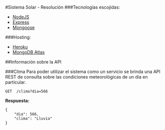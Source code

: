 #Sistema Solar - Resolución
###Tecnologías escojidas: 

- [NodeJS](https://nodejs.org/es/)
- [Express](https://expressjs.com/es/)
- [Mongoose](https://mongoosejs.com)

###Hosting:
- [Heroku](https://www.heroku.com)
- [MongoDB Atlas](https://www.mongodb.com/cloud/atlas)


##Información sobre la API

###Clima
Para poder utilizar el sistema como un servicio se brinda una API
REST de consulta sobre las condiciones meteorológicas de un día en particular.
````
GET  /clima?dia=566
````
__Respuesta:__
```
{
	"dia": 566,
	"clima": "Lluvia"    
}
```
